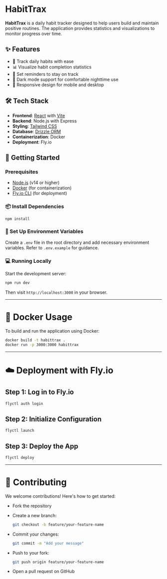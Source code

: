 # HabitTrax

**HabitTrax** is a daily habit tracker designed to help users build and maintain positive routines. The application provides statistics and visualizations to monitor progress over time.

## ✨ Features

- 📅 Track daily habits with ease
- 📊 Visualize habit completion statistics
- 🔔 Set reminders to stay on track
- 🌙 Dark mode support for comfortable nighttime use
- 📱 Responsive design for mobile and desktop

## 🛠️ Tech Stack

- **Frontend**: [React](https://reactjs.org/) with [Vite](https://vitejs.dev/)
- **Backend**: Node.js with Express
- **Styling**: [Tailwind CSS](https://tailwindcss.com/)
- **Database**: [Drizzle ORM](https://orm.drizzle.team/)
- **Containerization**: Docker
- **Deployment**: Fly.io

## 🚀 Getting Started

### Prerequisites

- [Node.js](https://nodejs.org/) (v14 or higher)
- [Docker](https://www.docker.com/) (for containerization)
- [Fly.io CLI](https://fly.io/docs/hands-on/install-flyctl/) (for deployment)

### 📦 Install Dependencies

```bash
npm install
````

### 🧪 Set Up Environment Variables

Create a `.env` file in the root directory and add necessary environment variables.
Refer to `.env.example` for guidance.

### 💻 Running Locally

Start the development server:

```bash
npm run dev
```

Then visit `http://localhost:3000` in your browser.

---

# 🐳 Docker Usage

To build and run the application using Docker:

```bash
docker build -t habittrax .
docker run -p 3000:3000 habittrax
```

---

# ☁️ Deployment with Fly.io

## Step 1: Log in to Fly.io

```bash
flyctl auth login
```

## Step 2: Initialize Configuration

```bash
flyctl launch
```

## Step 3: Deploy the App

```bash
flyctl deploy
```

---

# 🤝 Contributing

We welcome contributions! Here's how to get started:

* Fork the repository

* Create a new branch:

  ```bash
  git checkout -b feature/your-feature-name
  ```

* Commit your changes:

  ```bash
  git commit -m "Add your message"
  ```

* Push to your fork:

  ```bash
  git push origin feature/your-feature-name
  ```

* Open a pull request on GitHub

